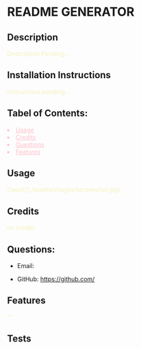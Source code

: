 # README GENERATOR

## Description

  <span style="color:#F4F1BB">
  Description Pending...
  </span>
  
  ## Installation Instructions
  
  <span style="color:#F4F1BB">
  instructions pending...
  </span>
  
## Tabel of Contents:
<div style="color:pink">
<li>
<a href="#usage" style="color:pink">Usage</a>
</li>
<li>
<a href="#credits" style="color:pink">Credits</a>
</li>
<li>
<a href="#questions" style="color:pink">Questions</a>
</li>
<li>
<a href="#features" style="color:pink">Features</a>
</li>
</div>

## Usage

<span id="usage" style="color:#F4F1BB">
  ![work](./assets/images/screenshot.jpg)

</span>

## Credits

<span id="credits" style="color:#F4F1BB">
  no credits
</span>

## Questions:

- Email:
  <a id="#questions" href="https://www.google.com/" style="color: #E85F5C"></a>

- GitHub:
  <a href="https://www.google.com/" style="color: #E85F5C">https://github.com/</a>

## Features

<span id="features" style="color:#F4F1BB">
  ""
</span>

## Tests
